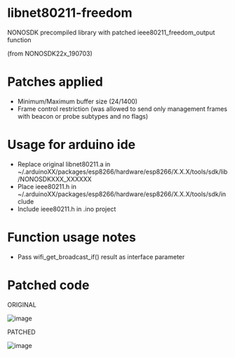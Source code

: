# libnet80211-freedom
NONOSDK precompiled library with patched ieee80211_freedom_output function

(from NONOSDK22x_190703)

# Patches applied
  - Minimum/Maximum buffer size (24/1400)
  - Frame control restriction (was allowed to send only management frames with beacon or probe subtypes and no flags)

# Usage for arduino ide
  - Replace original libnet80211.a in ~/.arduinoXX/packages/esp8266/hardware/esp8266/X.X.X/tools/sdk/lib/NONOSDKXXX_XXXXXX
  - Place ieee80211.h in ~/.arduinoXX/packages/esp8266/hardware/esp8266/X.X.X/tools/sdk/include
  - Include ieee80211.h in .ino project

# Function usage notes
  - Pass wifi_get_broadcast_if() result as interface parameter

# Patched code

ORIGINAL

![image](https://github.com/Epenko1337/libnet80211-freedom/assets/43629089/14416aa9-8f9e-421c-807f-3f5e6f27403f)

PATCHED

![image](https://github.com/Epenko1337/libnet80211-freedom/assets/43629089/4665ab08-9915-4861-b16f-2a4d2b830d39)

